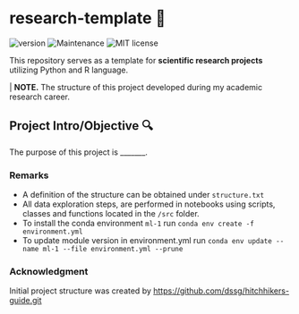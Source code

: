 # research-template :microscope:

![version](https://img.shields.io/badge/version-1.0-blue) ![Maintenance](https://img.shields.io/badge/Maintained%3F-yes-green.svg) ![MIT license](https://img.shields.io/badge/License-MIT-blue.svg)

This repository serves as a template for **scientific research projects** utilizing Python and R language.

| **NOTE.** The structure of this project developed during my academic research career. 

## Project Intro/Objective :mag:

The purpose of this project is _______.

### Remarks

* A definition of the structure can be obtained under `structure.txt`
* All data exploration steps, are performed in notebooks using scripts, classes and functions located in the `/src` folder.
* To install the conda environment `ml-1` run `conda env create -f environment.yml`
* To update module version in environment.yml run `conda env update --name ml-1 --file environment.yml --prune`

### Acknowledgment

Initial project structure was created by https://github.com/dssg/hitchhikers-guide.git
